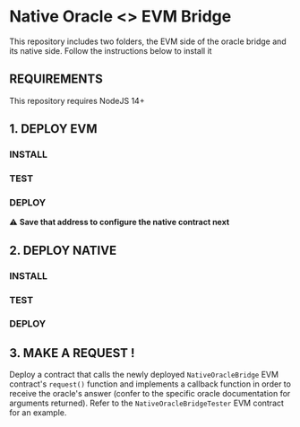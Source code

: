 # Native Oracle <> EVM Bridge

This repository includes two folders, the EVM side of the oracle bridge and its native side.
Follow the instructions below to install it

## REQUIREMENTS

This repository requires NodeJS 14+

## 1. DEPLOY EVM

### INSTALL
### TEST
### DEPLOY

⚠️ **Save that address to configure the native contract next**

## 2. DEPLOY NATIVE

### INSTALL
### TEST
### DEPLOY

## 3. MAKE A REQUEST !

Deploy a contract that calls the newly deployed `NativeOracleBridge` EVM contract's `request()` function and implements a callback function in order to receive the oracle's answer (confer to the specific oracle documentation for arguments returned). Refer to the `NativeOracleBridgeTester` EVM contract for an example.

